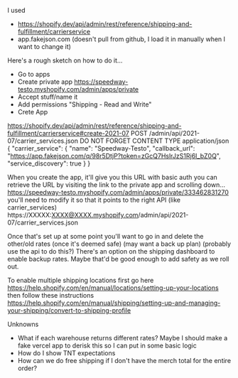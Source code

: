 I used
- https://shopify.dev/api/admin/rest/reference/shipping-and-fulfillment/carrierservice
- app.fakejson.com (doesn't pull from github, I load it in manually when I want to change it)

Here's a rough sketch on how to do it...
- Go to apps
- Create private app https://speedway-testo.myshopify.com/admin/apps/private
- Accept stuff/name it
- Add permissions "Shipping - Read and Write"
- Crete App

https://shopify.dev/api/admin/rest/reference/shipping-and-fulfillment/carrierservice#create-2021-07
POST 
/admin/api/2021-07/carrier_services.json
DO NOT FORGET CONTENT TYPE application/json
{
  "carrier_service": {
    "name": "Speedway-Testo",
    "callback_url": "https://app.fakejson.com/q/98r5DtjP?token=zGcQ7HslrJzS1Rj6I_bZ0Q",
    "service_discovery": true
  }
}

When you create the app, it'll give you this URL with basic auth
you can retrieve the URL by visiting the link to the private app and scrolling down...
https://speedway-testo.myshopify.com/admin/apps/private/333462831270
you'll need to modify it so that it points to the right API (like carrier_services)
https://XXXXX:XXXX@XXXX.myshopify.com/admin/api/2021-07/carrier_services.json

Once that's set up at some point you'll want to go in and delete the other/old rates (once it's deemed safe) (may want a back up plan) (probably use the api to do this?)
There's an option on the shipping dashboard to enable backup rates. Maybe that'd be good enough to add safety as we roll out.

To enable multiple shipping locations first go here
https://help.shopify.com/en/manual/locations/setting-up-your-locations
then follow these instructions
https://help.shopify.com/en/manual/shipping/setting-up-and-managing-your-shipping/convert-to-shipping-profile

Unknowns
- What if each warehouse returns different rates? Maybe I should make a fake vercel app to derisk this so I can put in some basic logic
- How do I show TNT expectations
- How can we do free shipping if I don't have the merch total for the entire order?
